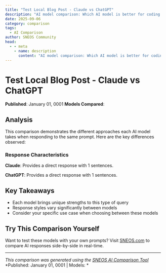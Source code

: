 ```yaml
---
title: "Test Local Blog Post - Claude vs ChatGPT"
description: "AI model comparison: Which AI model is better for coding tasks?..."
date: 2025-09-06
category: comparison
tags:
  - AI Comparison
author: SNEOS Community
head:
  - - meta
    - name: description
      content: "AI model comparison: Which AI model is better for coding tasks?..."
---
```


# Test Local Blog Post - Claude vs ChatGPT

**Published**: January 01, 0001
**Models Compared**: 

<ChatComparison
  title="Test Local Blog Post - Claude vs ChatGPT"
  prompt="Which AI model is better for coding tasks?"
  :responses='{
    "Claude": "Claude excels at coding with detailed explanations and step-by-step reasoning for complex problems.",
    "ChatGPT": "ChatGPT provides versatile coding assistance with broad language support and quick solutions."
  }'
  published-date="00:00"
/>

## Analysis

This comparison demonstrates the different approaches each AI model takes when responding to the same prompt. Here are the key differences observed:

### Response Characteristics

**Claude**: Provides a direct response with 1 sentences. 

**ChatGPT**: Provides a direct response with 1 sentences. 

## Key Takeaways

- Each model brings unique strengths to this type of query
- Response styles vary significantly between models
- Consider your specific use case when choosing between these models

## Try This Comparison Yourself

Want to test these models with your own prompts? Visit [SNEOS.com](https://sneos.com) to compare AI responses side-by-side in real-time.

---

*This comparison was generated using the [SNEOS AI Comparison Tool](https://sneos.com)*
*Published: January 01, 0001 | Models: *
